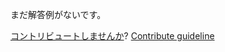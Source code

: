 
まだ解答例がないです。

[コントリビュートしませんか](https://github.com/BFEdev/BFE.dev-solutions/blob/main/question/explain-tcp-3-way-handshake-process_ja.md)?  [Contribute guideline](https://github.com/BFEdev/BFE.dev-solutions#how-to-contribute)
